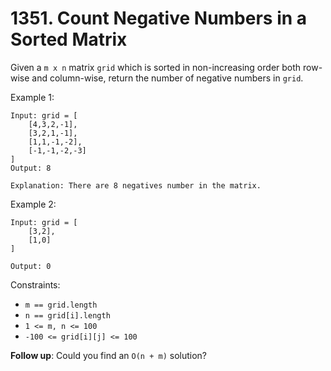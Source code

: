 # 1351. Count Negative Numbers in a Sorted Matrix

Given a `m x n` matrix `grid` which is sorted in non-increasing order both row-wise and column-wise, return the number of negative numbers in `grid`.

Example 1:

    Input: grid = [
        [4,3,2,-1],
        [3,2,1,-1],
        [1,1,-1,-2],
        [-1,-1,-2,-3]
    ]
    Output: 8

    Explanation: There are 8 negatives number in the matrix.

Example 2:

    Input: grid = [
        [3,2],
        [1,0]
    ]

    Output: 0

Constraints:

- `m == grid.length`
- `n == grid[i].length`
- `1 <= m, n <= 100`
- `-100 <= grid[i][j] <= 100`

**Follow up**: Could you find an `O(n + m)` solution?